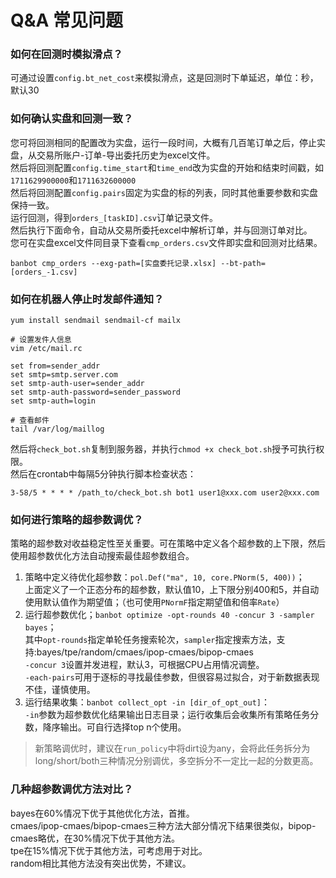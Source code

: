 
# Q&A 常见问题
### 如何在回测时模拟滑点？
可通过设置`config.bt_net_cost`来模拟滑点，这是回测时下单延迟，单位：秒，默认30
### 如何确认实盘和回测一致？
您可将回测相同的配置改为实盘，运行一段时间，大概有几百笔订单之后，停止实盘，从交易所账户-订单-导出委托历史为excel文件。  
然后将回测配置`config.time_start`和`time_end`改为实盘的开始和结束时间戳，如`1711629900000`和`1711632600000`  
然后将回测配置`config.pairs`固定为实盘的标的列表，同时其他重要参数和实盘保持一致。  
运行回测，得到`orders_[taskID].csv`订单记录文件。  
然后执行下面命令，自动从交易所委托excel中解析订单，并与回测订单对比。  
您可在实盘excel文件同目录下查看`cmp_orders.csv`文件即实盘和回测对比结果。
```shell
banbot cmp_orders --exg-path=[实盘委托记录.xlsx] --bt-path=[orders_-1.csv]
```
### 如何在机器人停止时发邮件通知？
```shell
yum install sendmail sendmail-cf mailx

# 设置发件人信息
vim /etc/mail.rc

set from=sender_addr
set smtp=smtp.server.com
set smtp-auth-user=sender_addr
set smtp-auth-password=sender_password
set smtp-auth=login

# 查看邮件
tail /var/log/maillog
```
然后将`check_bot.sh`复制到服务器，并执行`chmod +x check_bot.sh`授予可执行权限。  
然后在crontab中每隔5分钟执行脚本检查状态：
```text
3-58/5 * * * * /path_to/check_bot.sh bot1 user1@xxx.com user2@xxx.com
```
### 如何进行策略的超参数调优？
策略的超参数对收益稳定性至关重要。可在策略中定义各个超参数的上下限，然后使用超参数优化方法自动搜索最佳超参数组合。  
1. 策略中定义待优化超参数：`pol.Def("ma", 10, core.PNorm(5, 400))`；  
上面定义了一个正态分布的超参数，默认值10，上下限分别400和5，并自动使用默认值作为期望值；（也可使用`PNormF`指定期望值和倍率`Rate`）
2. 运行超参数优化；`banbot optimize -opt-rounds 40 -concur 3 -sampler bayes`；  
其中`opt-rounds`指定单轮任务搜索轮次，`sampler`指定搜索方法，支持:bayes/tpe/random/cmaes/ipop-cmaes/bipop-cmaes   
`-concur 3`设置并发进程，默认3，可根据CPU占用情况调整。  
`-each-pairs`可用于逐标的寻找最佳参数，但很容易过拟合，对于新数据表现不佳，谨慎使用。  
3. 运行结果收集：`banbot collect_opt -in [dir_of_opt_out]`：  
`-in`参数为超参数优化结果输出日志目录；运行收集后会收集所有策略任务分数，降序输出。可自行选择top n个使用。  
> 新策略调优时，建议在`run_policy`中将dirt设为any，会将此任务拆分为long/short/both三种情况分别调优，多空拆分不一定比一起的分数更高。
### 几种超参数调优方法对比？
bayes在60%情况下优于其他优化方法，首推。  
cmaes/ipop-cmaes/bipop-cmaes三种方法大部分情况下结果很类似，bipop-cmaes略优，在30%情况下优于其他方法。  
tpe在15%情况下优于其他方法，可考虑用于对比。  
random相比其他方法没有突出优势，不建议。
